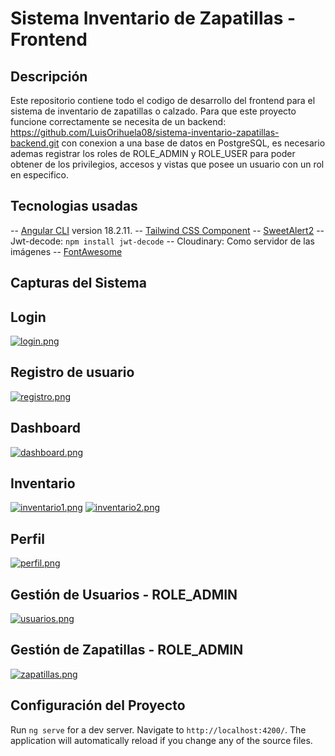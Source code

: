 # Sistema Inventario de Zapatillas - Frontend

## Descripción
Este repositorio contiene todo el codigo de desarrollo del frontend para el sistema de inventario de zapatillas o calzado.
Para que este proyecto funcione correctamente se necesita de un backend: https://github.com/LuisOrihuela08/sistema-inventario-zapatillas-backend.git con conexion a una base de datos en PostgreSQL, es necesario ademas registrar los roles de ROLE_ADMIN y ROLE_USER para poder obtener de los privilegios, accesos y vistas que posee un usuario con un rol en especifico.

## Tecnologias usadas
-- [Angular CLI](https://github.com/angular/angular-cli) version 18.2.11.
-- [Tailwind CSS Component](https://www.creative-tim.com/twcomponents)
-- [SweetAlert2](https://sweetalert2.github.io/)
-- Jwt-decode: `npm install jwt-decode`
-- Cloudinary: Como servidor de las imágenes
-- [FontAwesome](https://fontawesome.com/)

## Capturas del Sistema
## Login
[![login.png](https://i.postimg.cc/RVhGWx4R/login.png)](https://postimg.cc/hfFVYwJz)

## Registro de usuario
[![registro.png](https://i.postimg.cc/7ZTVN1CJ/registro.png)](https://postimg.cc/pmRzWFJP)

## Dashboard
[![dashboard.png](https://i.postimg.cc/yNmyMVyV/dashboard.png)](https://postimg.cc/VSNtMPhT)

## Inventario
[![inventario1.png](https://i.postimg.cc/tTDtg2cw/inventario1.png)](https://postimg.cc/tZZVStpN)
[![inventario2.png](https://i.postimg.cc/Gt2PTvw2/inventario2.png)](https://postimg.cc/1nkVLnzh)

## Perfil
[![perfil.png](https://i.postimg.cc/qq5ssg4G/perfil.png)](https://postimg.cc/QKcKs8BB)

## Gestión de Usuarios -  ROLE_ADMIN
[![usuarios.png](https://i.postimg.cc/MKnbW0m3/usuarios.png)](https://postimg.cc/nCtQ2D5q)

## Gestión de Zapatillas - ROLE_ADMIN
[![zapatillas.png](https://i.postimg.cc/sDbP1Bnj/zapatillas.png)](https://postimg.cc/kBFRp53z)


## Configuración del Proyecto

Run `ng serve` for a dev server. Navigate to `http://localhost:4200/`. The application will automatically reload if you change any of the source files.

